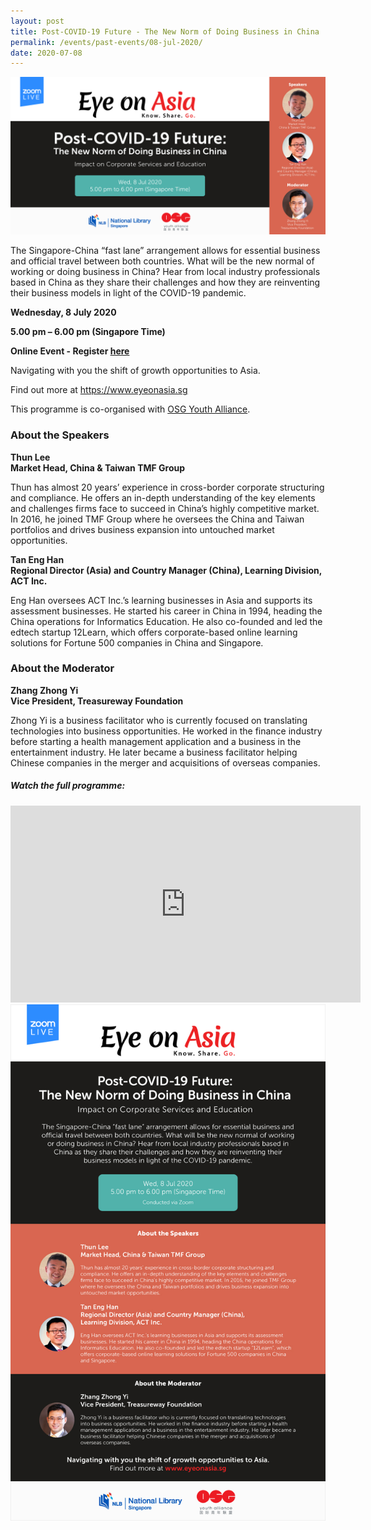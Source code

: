 ```yaml
---
layout: post
title: Post-COVID-19 Future - The New Norm of Doing Business in China
permalink: /events/past-events/08-jul-2020/
date: 2020-07-08
---
```


<img src="\images\past-events\08-Jul-2020\EOA Eventbrite V2.jpg" style="width:1000px;" />

The Singapore-China “fast lane” arrangement allows for essential business and official travel between both countries. What will be the new normal of working or doing business in China? Hear from local industry professionals based in China as they share their challenges and how they are reinventing their business models in light of the COVID-19 pandemic.

**Wednesday, 8 July 2020**

**5.00 pm – 6.00 pm (Singapore Time)**

**Online Event - Register <a href="https://www.eventbrite.com/e/post-covid-19-future-the-new-norm-of-doing-business-in-china-registration-110919093996">here</a>**

Navigating with you the shift of growth opportunities to Asia.

Find out more at <https://www.eyeonasia.sg>

This programme is co-organised with <a href="https://www.osg.sg/">OSG Youth Alliance</a>.

### **About the Speakers**

**Thun Lee**<br>
**Market Head, China & Taiwan TMF Group**

Thun has almost 20 years’ experience in cross-border corporate structuring and compliance. He offers an in-depth understanding of the key elements and challenges firms face to succeed in China’s highly competitive market. In 2016, he joined TMF Group where he oversees the China and Taiwan portfolios and drives business expansion into untouched market opportunities.

**Tan Eng Han** <br>
**Regional Director (Asia) and Country Manager (China), Learning Division, ACT Inc.**

Eng Han oversees ACT Inc.’s learning businesses in Asia and supports its assessment businesses. He started his career in China in 1994, heading the China operations for Informatics Education. He also co-founded and led the edtech startup 12Learn, which offers corporate-based online learning solutions for Fortune 500 companies in China and Singapore.

### **About the Moderator**

**Zhang Zhong Yi** <br>
**Vice President, Treasureway Foundation**

Zhong Yi is a business facilitator who is currently focused on translating technologies into business opportunities. He worked in the finance industry before starting a health management application and a business in the entertainment industry. He later became a business facilitator helping Chinese companies in the merger and acquisitions of overseas companies.

##### **Watch the full programme:**

<div class="bp-youtube">
<iframe width="560" height="315" src="https://www.youtube.com/embed/pdvQm8VZ4cs" frameborder="0" allow="accelerometer; autoplay; encrypted-media; gyroscope; picture-in-picture" allowfullscreen></iframe>
</div>

<!--### **Online Programme/Event Administrative Information**

***online event***

• This programme will take place on Zoom.

• A link to the virtual programme will be sent to your email.

• Please ensure that you enter a valid email address.

• You may access Zoom through the app or web browser.

<a href="https://www.eventbrite.com/e/post-covid-19-future-the-new-norm-of-doing-business-in-china-registration-110919093996"--><img src="\images\past-events\08-Jul-2020\EOA eDM V5.jpg" style="width:800px;" /></a>